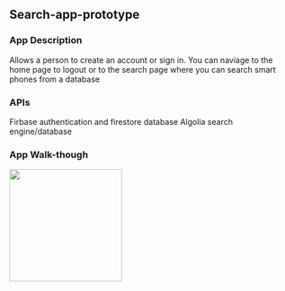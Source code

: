 ## Search-app-prototype

### App Description
Allows a person  to create an account or sign in. 
You can naviage to the home page to logout or 
to the search page where you can search smart phones from a database

### APIs
Firbase authentication and firestore database
Algolia search engine/database

### App Walk-though

<img src="https://imgur.com/a/CAt1kON.gif" width=200><br>
<blockquote class="imgur-embed-pub" lang="en" data-id="a/CAt1kON" data-context="false" ><a href="//imgur.com/a/CAt1kON"></a></blockquote><script async src="//s.imgur.com/min/embed.js" charset="utf-8"></script>
